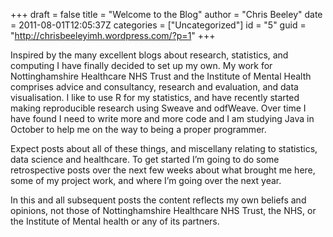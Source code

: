 +++
draft = false
title = "Welcome to the Blog"
author = "Chris Beeley"
date = 2011-08-01T12:05:37Z
categories = ["Uncategorized"]
id = "5"
guid = "http://chrisbeeleyimh.wordpress.com/?p=1"
+++

Inspired by the many excellent blogs about research, statistics, and computing I have finally decided to set up my own. My work for Nottinghamshire Healthcare NHS Trust and the Institute of Mental Health comprises advice and consultancy, research and evaluation, and data visualisation. I like to use R for my statistics, and have recently started making reproducible research using Sweave and odfWeave. Over time I have found I need to write more and more code and I am studying Java in October to help me on the way to being a proper programmer.

Expect posts about all of these things, and miscellany relating to statistics, data science and healthcare. To get started I’m going to do some retrospective posts over the next few weeks about what brought me here, some of my project work, and where I’m going over the next year.

In this and all subsequent posts the content reflects my own beliefs and opinions, not those of Nottinghamshire Healthcare NHS Trust, the NHS, or the Institute of Mental health or any of its partners.